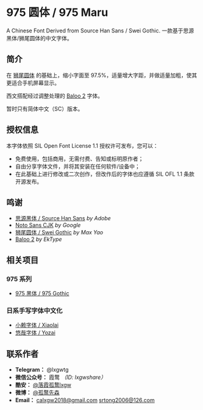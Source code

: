 # 975 圆体 / 975 Maru
A Chinese Font Derived from Source Han Sans / Swei Gothic. 一款基于思源黑体/狮尾圆体的中文字体。

## 简介
在 [狮尾圆体](https://github.com/max32002/swei-gothic) 的基础上，缩小字面至 97.5%，适量增大字距，并做适量加粗，使其更适合手机屏幕显示。

西文搭配经过调整处理的 [Baloo 2](https://github.com/EkType/Baloo2) 字体。

暂时只有简体中文（SC）版本。

## 授权信息
本字体依照 SIL Open Font License 1.1 授权许可发布，您可以： 
- 免费使用，包括商用，无需付费、告知或标明原作者；
- 自由分享字体文件，并将其安装在任何软件/设备中；
- 在此基础上进行修改或二次创作，但改作后的字体也应遵循 SIL OFL 1.1 条款开源发布。

## 鸣谢
- [思源黑体 / Source Han Sans](https://github.com/adobe-fonts/source-han-sans) *by Adobe*
- [Noto Sans CJK](https://github.com/googlefonts/noto-cjk) *by Google*
- [狮尾圆体 / Swei Gothic](https://github.com/max32002/swei-gothic) *by Max Yao*
- [Baloo 2](https://github.com/EkType/Baloo2) *by EkType*

## 相关项目
### 975 系列
- [975 黑体 / 975 Gothic](https://github.com/lxgw/975gothic)
### 日系手写字体中文化
- [小赖字体 / Xiaolai](https://github.com/lxgw/kose-font)
- [悠哉字体 / Yozai](https://github.com/lxgw/yozai=font)

## 联系作者

- **Telegram：** @lxgwtg
- **微信公众号：** 霞鹜 *（ID: lxgwshare）*
- **酷安：** [@落霞孤鹜lxgw](https://www.coolapk.com/u/633884)
- **微博：** [@孤鹜先森](https://weibo.com/6624339726)
- **Email：** calxgw2018@gmail.com srtong2006@126.com

